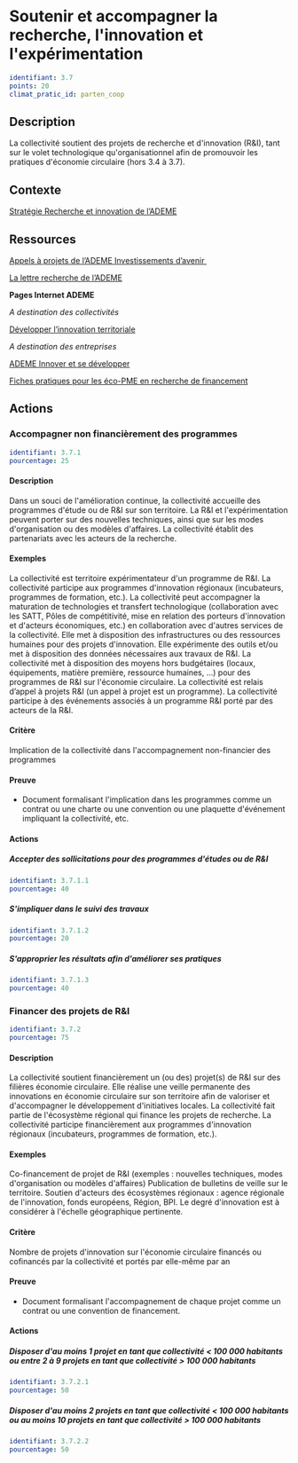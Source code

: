# Soutenir et accompagner la recherche, l'innovation et l'expérimentation
```yaml
identifiant: 3.7
points: 20
climat_pratic_id: parten_coop
```
## Description
La collectivité soutient des projets de recherche et d'innovation (R&I), tant sur le volet technologique qu'organisationnel afin de promouvoir les pratiques d'économie circulaire (hors 3.4 à 3.7).

## Contexte

<a href="https://www.ademe.fr/strategie-recherche-developpement-innovation-lademe-periode-2014-2020">Stratégie
Recherche et innovation de l’ADEME</a>


## Ressources

<a href="https://www.ademe.fr/actualites/appels-a-projets?appels-en-cours=1&amp;investissements-davenir=1">Appels à projets de l’ADEME Investissements d’avenir&nbsp;</a>

<a href="https://www.ademe.fr/dossier/ademe/lettre-recherche">La
lettre recherche de l’ADEME</a>

**Pages Internet ADEME**

<i>A destination des collectivités</i>

<a href="https://www.ademe.fr/collectivites-secteur-public/animer-territoire/developper-linnovation-territoriale">Développer l’innovation territoriale</a>

<i>A destination des entreprises</i>

<a href="https:/www.ademe.fr/entreprises-monde-agricole/innover-developper">ADEME Innover et se développer</a>

<a href="https://www.ademe.fr/fiches-pratiques-eco-pme-recherche-financement">Fiches pratiques pour les éco-PME en recherche de financement</a>

## Actions
### Accompagner non financièrement des programmes
```yaml
identifiant: 3.7.1
pourcentage: 25
```
#### Description
Dans un souci de l'amélioration continue, la collectivité accueille des programmes d'étude ou de R&I sur son territoire. La R&I et l'expérimentation peuvent porter sur des nouvelles techniques, ainsi que sur les modes d'organisation ou des modèles d'affaires.
La collectivité établit des partenariats avec les acteurs de la recherche.

#### Exemples
La collectivité est territoire expérimentateur d'un programme de R&I.
La collectivité participe aux programmes d'innovation régionaux (incubateurs, programmes de formation, etc.).
La collectivité peut accompagner la maturation de technologies et transfert technologique (collaboration avec les SATT, Pôles de compétitivité, mise en relation des porteurs d'innovation et d'acteurs économiques, etc.) en collaboration avec d'autres services de la collectivité.
Elle met à disposition des infrastructures ou des ressources humaines pour des projets d'innovation.
Elle expérimente des outils et/ou met à disposition des données nécessaires aux travaux de R&I.
La collectivité met à disposition des moyens hors budgétaires (locaux, équipements, matière première, ressource humaines, …) pour des programmes de R&I sur l'économie circulaire.
La collectivité est relais d’appel à projets R&I (un appel à projet est un programme).
La collectivité participe à des événements associés à un programme R&I porté par des acteurs de la R&I.

#### Critère
Implication de la collectivité dans l'accompagnement non-financier des programmes

#### Preuve
- Document formalisant l'implication dans les programmes comme un contrat ou une charte ou une convention ou une plaquette d'événement impliquant la collectivité, etc.

#### Actions
##### Accepter des sollicitations pour des programmes d'études ou de R&I
```yaml
identifiant: 3.7.1.1
pourcentage: 40
```

##### S'impliquer dans le suivi des travaux
```yaml
identifiant: 3.7.1.2
pourcentage: 20
```

##### S'approprier les résultats afin d'améliorer ses pratiques
```yaml
identifiant: 3.7.1.3
pourcentage: 40
```


### Financer des projets de R&I
```yaml
identifiant: 3.7.2
pourcentage: 75
```
#### Description
La collectivité soutient financièrement un (ou des) projet(s) de R&I sur des filières économie circulaire. Elle réalise une veille permanente des innovations en économie circulaire sur son territoire afin de valoriser et d'accompagner le développement d'initiatives locales. La collectivité fait partie de l'écosystème régional qui finance les projets de recherche.
La collectivité participe financièrement aux programmes d'innovation régionaux (incubateurs, programmes de formation, etc.).

#### Exemples
Co-financement de projet de R&I (exemples : nouvelles techniques, modes d'organisation ou modèles d'affaires)
Publication de bulletins de veille sur le territoire.
Soutien d'acteurs des écosystèmes régionaux : agence régionale de l'innovation, fonds européens, Région, BPI.
Le degré d'innovation est à considérer à l'échelle géographique pertinente.

#### Critère
Nombre de projets d'innovation sur l'économie circulaire financés ou cofinancés par la collectivité et portés par elle-même par an

#### Preuve
- Document formalisant l'accompagnement de chaque projet comme un contrat ou une convention de financement. 

#### Actions
##### Disposer d'au moins 1 projet en tant que collectivité < 100 000 habitants ou entre 2 à 9 projets en tant que collectivité > 100 000 habitants
```yaml
identifiant: 3.7.2.1
pourcentage: 50
```

##### Disposer d'au moins 2 projets  en tant que collectivité < 100 000 habitants ou au moins 10 projets en tant que collectivité > 100 000 habitants
```yaml
identifiant: 3.7.2.2
pourcentage: 50
```
